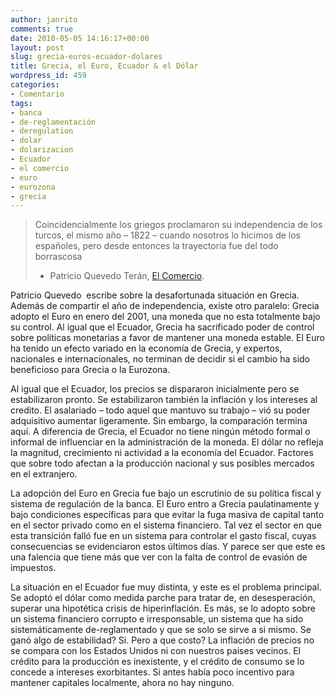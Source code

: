 ```yaml
---
author: janrito
comments: true
date: 2010-05-05 14:16:17+00:00
layout: post
slug: grecia-euros-ecuador-dolares
title: Grecia, el Euro, Ecuador & el Dólar
wordpress_id: 459
categories:
- Comentario
tags:
- banca
- de-reglamentación
- deregulation
- dolar
- dolarizacion
- Ecuador
- el comercio
- euro
- eurozona
- grecia
---
```


<blockquote>Coincidencialmente los griegos proclamaron su independencia de los turcos, el mismo año – 1822 – cuando nosotros lo hicimos de los españoles, pero desde entonces la trayectoria fue del todo borrascosa

- Patricio Quevedo Terán, [El Comercio](http://www.elcomercio.com/2010-05-05/Home/TABs-Interaccion/Opinion/Columnista/EC100505P10PQUEVEDO.aspx).</blockquote>


Patricio Quevedo  escribe sobre la desafortunada situación en Grecia. Además de compartir el año de independencia, existe otro paralelo: Grecia adopto el Euro en enero del 2001, una moneda que no esta totalmente bajo su control. Al igual que el Ecuador, Grecia ha sacrificado poder de control sobre políticas monetarias a favor de mantener una moneda estable. El Euro ha tenido un efecto variado en la economía de Grecia, y expertos, nacionales e internacionales, no terminan de decidir si el cambio ha sido beneficioso para Grecia o la Eurozona.

Al igual que el Ecuador, los precios se dispararon inicialmente pero se estabilizaron pronto. Se estabilizaron también la inflación y los intereses al credito. El asalariado – todo aquel que mantuvo su trabajo – vió su poder adquisitivo aumentar ligeramente. Sin embargo, la comparación termina aquí. A diferencia de Grecia, el Ecuador no tiene ningún método formal o informal de influenciar en la administración de la moneda. El dólar no refleja la magnitud, crecimiento ni actividad a la economía del Ecuador. Factores que sobre todo afectan a la producción nacional y sus posibles mercados en el extranjero.

La adopción del Euro en Grecia fue bajo un escrutinio de su política fiscal y sistema de regulación de la banca. El Euro entro a Grecia paulatinamente y bajo condiciones específicas para que evitar la fuga masiva de capital tanto en el sector privado como en el sistema financiero. Tal vez el sector en que esta transición falló fue en un sistema para controlar el gasto fiscal, cuyas consecuencias se evidenciaron estos últimos días. Y parece ser que este es una falencia que tiene más que ver con la falta de control de evasión de impuestos.

La situación en el Ecuador fue muy distinta, y este es el problema principal. Se adoptó el dólar como medida parche para tratar de, en desesperación, superar una hipotética crisis de hiperinflación. Es más, se lo adopto sobre un sistema financiero corrupto e irresponsable, un sistema que ha sido sistemáticamente de-reglamentado y que se solo se sirve a si mismo. Se ganó algo de estabilidad? Si. Pero a que costo? La inflación de precios no se compara con los Estados Unidos ni con nuestros paises vecinos. El crédito para la producción es inexistente, y el crédito de consumo se lo concede a intereses exorbitantes. Si antes había poco incentivo para mantener capitales localmente, ahora no hay ninguno.
